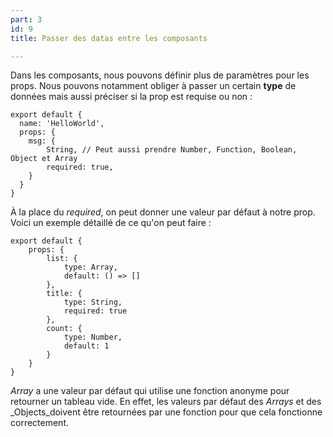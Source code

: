 ```yaml
---
part: 3
id: 9
title: Passer des datas entre les composants

---
```

Dans les composants, nous pouvons définir plus de paramètres pour les props. Nous pouvons notamment obliger à passer un certain **type** de données mais aussi préciser si la prop est requise ou non :

    export default {
      name: 'HelloWorld',
      props: {
        msg: {
            String, // Peut aussi prendre Number, Function, Boolean, Object et Array
            required: true,
        }
      }
    }

À la place du _required_, on peut donner une valeur par défaut à notre prop. Voici un exemple détaillé de ce qu'on peut faire :

    export default {
        props: {
            list: {
                type: Array,
                default: () => []
            },
            title: {
                type: String,
                required: true
            },
            count: {
                type: Number,
                default: 1
            }
        }
    }

_Array_ a une valeur par défaut qui utilise une fonction anonyme pour retourner un tableau vide. En effet, les valeurs par défaut des _Arrays_ et des _Objects_doivent être retournées par une fonction pour que cela fonctionne correctement.